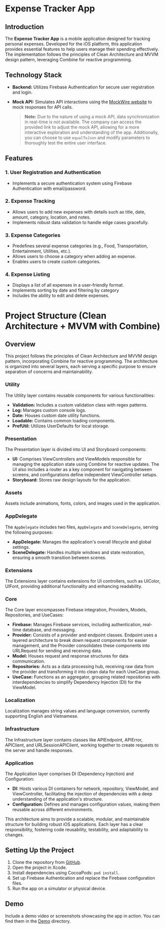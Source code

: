 # Expense Tracker App

## Introduction

The **Expense Tracker App** is a mobile application designed for tracking personal expenses. Developed for the iOS platform, this application provides essential features to help users manage their spending effectively. The implementation follows the principles of Clean Architecture and MVVM design pattern, leveraging Combine for reactive programming.

## Technology Stack

- **Backend:** Utilizes Firebase Authentication for secure user registration and login.
- **Mock API:** Simulates API interactions using the [MockWire website](https://app.wiremock.cloud/) to mock responses for API calls.

  > **Note:** Due to the nature of using a mock API, data synchronization in real-time is not available. The company can access the provided link to adjust the mock API, allowing for a more interactive exploration and understanding of the app. Additionally, you can choose to use `equalToJson` and modify parameters to thoroughly test the entire user interface.

## Features

### 1. User Registration and Authentication

- Implements a secure authentication system using Firebase Authentication with email/password.

### 2. Expense Tracking

- Allows users to add new expenses with details such as title, date, amount, category, location, and notes.
- Implements robust data validation to handle edge cases gracefully.

### 3. Expense Categories

- Predefines several expense categories (e.g., Food, Transportation, Entertainment, Utilities, etc.).
- Allows users to choose a category when adding an expense.
- Enables users to create custom categories.

### 4. Expense Listing

- Displays a list of all expenses in a user-friendly format.
- Implements sorting by date and filtering by category
- Includes the ability to edit and delete expenses.

# Project Structure (Clean Architecture + MVVM with Combine)

## Overview

This project follows the principles of Clean Architecture and MVVM design pattern, incorporating Combine for reactive programming. The architecture is organized into several layers, each serving a specific purpose to ensure separation of concerns and maintainability.

### Utility

The Utility layer contains reusable components for various functionalities:

- **Validation:** Includes a custom validation class with regex patterns.
- **Log:** Manages custom console logs.
- **Date:** Houses custom date utility functions.
- **Loadable:** Contains common loading components.
- **PrefUtil:** Utilizes UserDefaults for local storage.

### Presentation

The Presentation layer is divided into UI and Storyboard components:

- **UI:** Comprises ViewControllers and ViewModels responsible for managing the application state using Combine for reactive updates. The UI also includes a router as a key component for navigating between screens, and configurations define independent ViewController setups.
- **Storyboard:** Stores raw design layouts for the application.

### Assets

Assets include animations, fonts, colors, and images used in the application.

### AppDelegate

The `AppDelegate` includes two files, `AppDelegate` and `SceneDelegate`, serving the following purposes:

- **AppDelegate:** Manages the application's overall lifecycle and global settings.
- **SceneDelegate:** Handles multiple windows and state restoration, ensuring a smooth transition between scenes.

### Extensions

The Extensions layer contains extensions for UI controllers, such as UIColor, UIFont, providing additional functionality and enhancing readability.

### Core

The Core layer encompasses Firebase integration, Providers, Models, Repositories, and UseCases:

- **Firebase:** Manages Firebase services, including authentication, real-time database, and messaging.
- **Provider:** Consists of a provider and endpoint classes. Endpoint uses a layered architecture to break down request components for easier management, and the Provider consolidates these components into URLRequest for sending and receiving data.
- **Model:** Houses request and response structures for data communication.
- **Repositories:** Acts as a data processing hub, receiving raw data from the provider and transforming it into clean data for each UseCase group.
- **UseCase:** Functions as an aggregator, grouping related repositories with interdependencies to simplify Dependency Injection (DI) for the ViewModel.

### Localization

Localization manages string values and language conversion, currently supporting English and Vietnamese.

### Infrastructure

The Infrastructure layer contains classes like APIEndpoint, APIError, APIClient, and URLSessionAPIClient, working together to create requests to the server and handle responses.

### Application

The Application layer comprises DI (Dependency Injection) and Configuration:

- **DI:** Hosts various DI containers for network, repository, ViewModel, and ViewController, facilitating the injection of dependencies with a deep understanding of the application's structure.
- **Configuration:** Defines and manages configuration values, making them reusable across different environments.

This architecture aims to provide a scalable, modular, and maintainable structure for building robust iOS applications. Each layer has a clear responsibility, fostering code reusability, testability, and adaptability to changes.

## Setting Up the Project

1. Clone the repository from [GitHub](https://github.com/binhlam10796/takai_expenses).
2. Open the project in Xcode.
3. Install dependencies using CocoaPods: `pod install`.
4. Set up Firebase Authentication and replace the Firebase configuration files.
5. Run the app on a simulator or physical device.

## Demo

Include a demo video or screenshots showcasing the app in action. You can find them in the [Demo](/Demo) directory.

